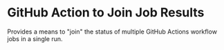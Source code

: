 # GitHub Action to Join Job Results

Provides a means to "join" the status of multiple GitHub Actions workflow jobs in a single run.
